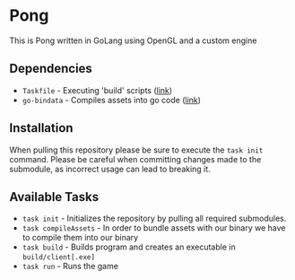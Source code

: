 Pong
====
This is Pong written in GoLang using OpenGL and a custom engine

Dependencies
------------
- `Taskfile` - Executing 'build' scripts ([link](https://taskfile.dev/#/))
- `go-bindata` - Compiles assets into go code ([link](https://github.com/shuLhan/go-bindata))

Installation
------------
When pulling this repository please be sure to execute the `task init` command. Please be careful when committing
changes made to the submodule, as incorrect usage can lead to breaking it.

Available Tasks
---------------
- `task init` - Initializes the repository by pulling all required submodules.
- `task compileAssets` - In order to bundle assets with our binary we have to compile them into our binary
- `task build` - Builds program and creates an executable in `build/client[.exe]`
- `task run` - Runs the game
